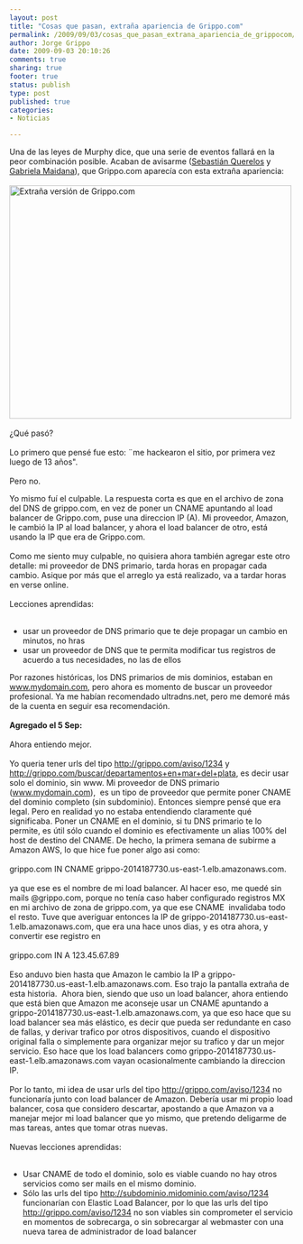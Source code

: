 ```yaml
--- 
layout: post
title: "Cosas que pasan, extraña apariencia de Grippo.com"
permalink: /2009/09/03/cosas_que_pasan_extrana_apariencia_de_grippocom/
author: Jorge Grippo
date: 2009-09-03 20:10:26
comments: true
sharing: true
footer: true
status: publish
type: post
published: true
categories: 
- Noticias

---
```

<!-- 105 -->
Una de las leyes de Murphy dice, que una serie de eventos fallará en la peor combinación posible. Acaban de avisarme (<a href="http://www.facebook.com/home.php#/sebastian.querelos?ref=nf">Sebastián Querelos</a> y <a href="http://twitter.com/gabrielamaidana">Gabriela Maidana</a>), que Grippo.com aparecía con esta extraña apariencia:<br /><br />
<a href="http://www.flickr.com/photos/grippo/3885810312/" title="Extraña versión de Grippo.com por jorge_grippo, en Flickr"><img src="http://farm4.static.flickr.com/3664/3885810312_94b496f51c.jpg" alt="Extraña versión de Grippo.com" height="414" width="500" /></a>
<br /><br />¿Qué pasó?<br /><br />Lo primero que pensé fue esto: ¨me hackearon el sitio, por primera vez luego de 13 años".<br /><br />Pero no.<br />

<!--more-->
Yo mismo fuí el culpable. La respuesta corta es que en el archivo de
zona del DNS de grippo.com, en vez de poner un CNAME apuntando al load
balancer de Grippo.com, puse una direccion IP (A). Mi proveedor,
Amazon, le cambió la IP al load balancer, y ahora el load balancer de
otro, está usando la IP que era de Grippo.com.<br /><br />Como me siento
muy culpable, no quisiera ahora también agregar este otro detalle: mi
proveedor de DNS primario, tarda horas en propagar cada cambio. Asique
por más que el arreglo ya está realizado, va a tardar horas en verse
online.<br /><br />Lecciones aprendidas:<br /><br /><ul><li>usar un proveedor de DNS primario que te deje propagar un cambio en minutos, no hras</li><li>usar un proveedor de DNS que te permita modificar tus registros de acuerdo a tus necesidades, no las de ellos</li></ul>Por
razones históricas, los DNS primarios de mis dominios, estaban en
www.mydomain.com, pero ahora es momento de buscar un proveedor
profesional. Ya me habían recomendado ultradns.net, pero me demoré más
de la cuenta en seguir esa recomendación.<br /><br /><b>Agregado el 5 Sep:</b><br /><br />Ahora entiendo mejor.<br /><br />Yo queria tener urls del tipo http://grippo.com/aviso/1234 y http://grippo.com/buscar/departamentos+en+mar+del+plata, es decir usar solo el dominio, sin www. Mi proveedor de DNS primario (www.mydomain.com),&nbsp; es un tipo de proveedor que permite poner CNAME del dominio completo (sin subdominio). Entonces siempre pensé que era legal. Pero en realidad yo no estaba entendiendo claramente qué significaba. Poner un CNAME en el dominio, si tu DNS primario te lo permite, es útil sólo cuando el dominio es efectivamente un alias 100% del host de destino del CNAME. De hecho, la primera semana de subirme a Amazon AWS, lo que hice fue poner algo asi como:<br /><br />grippo.com IN CNAME grippo-2014187730.us-east-1.elb.amazonaws.com.<br /><br />ya que ese es el nombre de mi load balancer. Al hacer eso, me quedé sin mails @grippo.com, porque no tenía caso haber configurado registros MX en mi archivo de zona de grippo.com, ya que ese CNAME&nbsp; invalidaba todo el resto. Tuve que averiguar entonces la IP de grippo-2014187730.us-east-1.elb.amazonaws.com, que era una hace unos dias, y es otra ahora, y convertir ese registro en<br /><br />grippo.com IN A 123.45.67.89<br /><br />Eso anduvo bien hasta que Amazon le cambio la IP a grippo-2014187730.us-east-1.elb.amazonaws.com. Eso trajo la pantalla extraña de esta historia.&nbsp; Ahora bien, siendo que uso un load balancer, ahora entiendo que está bien que Amazon me aconseje usar un CNAME apuntando a grippo-2014187730.us-east-1.elb.amazonaws.com, ya que eso hace que su load balancer sea más elástico, es decir que pueda ser redundante en caso de fallas, y derivar trafico por otros dispositivos, cuando el dispositivo original falla o simplemente para organizar mejor su trafico y dar un mejor servicio. Eso hace que los load balancers como grippo-2014187730.us-east-1.elb.amazonaws.com vayan ocasionalmente cambiando la direccion IP.<br /><br />Por lo tanto, mi idea de usar urls del tipo http://grippo.com/aviso/1234 no funcionaría junto con load balancer de Amazon. Debería usar mi propio load balancer, cosa que considero descartar, apostando a que Amazon va a manejar mejor mi load balancer que yo mismo, que pretendo deligarme de mas tareas, antes que tomar otras nuevas.<br /><br />Nuevas lecciones aprendidas:<br /><br /><ul><li>Usar CNAME de todo el dominio, solo es viable cuando no hay otros servicios como ser mails en el mismo dominio.</li><li>Sólo las urls del tipo http://subdominio.midominio.com/aviso/1234 funcionarían con Elastic Load Balancer, por lo que las urls del tipo http://grippo.com/aviso/1234 no son viables sin comprometer el servicio en momentos de sobrecarga, o sin sobrecargar al webmaster con una nueva tarea de administrador de load balancer</li></ul><br />


